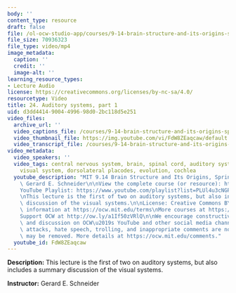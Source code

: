 ```yaml
---
body: ''
content_type: resource
draft: false
file: /ol-ocw-studio-app/courses/9-14-brain-structure-and-its-origins-spring-2014/mit9_14s14_lec24_360p_16_9.mp4
file_size: 70936323
file_type: video/mp4
image_metadata:
  caption: ''
  credit: ''
  image-alt: ''
learning_resource_types:
- Lecture Audio
license: https://creativecommons.org/licenses/by-nc-sa/4.0/
resourcetype: Video
title: 24. Auditory systems, part 1
uid: d3dd4414-9004-4996-98d0-2bc118d5e251
video_files:
  archive_url: ''
  video_captions_file: /courses/9-14-brain-structure-and-its-origins-spring-2014/mit9_14s14_lec24_captions.vtt
  video_thumbnail_file: https://img.youtube.com/vi/FdW8ZEaqcaw/default.jpg
  video_transcript_file: /courses/9-14-brain-structure-and-its-origins-spring-2014/mit9_14s14_lec24_transcript.pdf
video_metadata:
  video_speakers: ''
  video_tags: central nervous system, brain, spinal cord, auditory system, hearing,
    visual system, dorsolateral placodes, evolution, cochlea
  youtube_description: "MIT 9.14 Brain Structure and Its Origins, Spring 2014\nInstructor:\
    \ Gerard E. Schneider\n\nView the complete course (or resource): https://ocw.mit.edu/9-14S14\n\
    YouTube Playlist: https://www.youtube.com/playlist?list=PLUl4u3cNGP62ABe0O-0qtaHHxyKQi1ZwR\n\
    \nThis lecture is the first of two on auditory systems, but also includes a summary\
    \ discussion of the visual systems.\n\nLicense: Creative Commons BY-NC-SA\nMore\
    \ information at https://ocw.mit.edu/terms\nMore courses at https://ocw.mit.edu\n\
    Support OCW at http://ow.ly/a1If50zVRlQ\n\nWe encourage constructive comments\
    \ and discussion on OCW\u2019s YouTube and other social media channels. Personal\
    \ attacks, hate speech, trolling, and inappropriate comments are not allowed and\
    \ may be removed. More details at https://ocw.mit.edu/comments."
  youtube_id: FdW8ZEaqcaw
---
```

**Description:** This lecture is the first of two on auditory systems, but also includes a summary discussion of the visual systems.

**Instructor:** Gerard E. Schneider